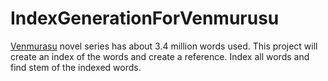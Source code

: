 # IndexGenerationForVenmurusu

[Venmurasu](http://venmurasu.in) novel series has about 3.4 million words used. This project will create an index of the words and create a reference. Index all words and find stem of the indexed words.
